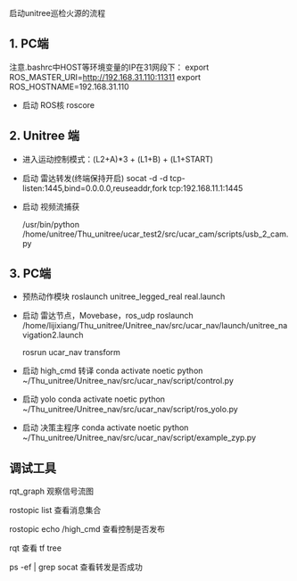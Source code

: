 启动unitree巡检火源的流程

## 1. PC端
注意.bashrc中HOST等环境变量的IP在31网段下：
    export ROS_MASTER_URI=http://192.168.31.110:11311
    export ROS_HOSTNAME=192.168.31.110
- 启动 ROS核
    roscore



## 2. Unitree 端
- 进入运动控制模式：(L2+A)*3 + (L1+B) + (L1+START)
- 启动 雷达转发(终端保持开启)
    socat -d -d tcp-listen:1445,bind=0.0.0.0,reuseaddr,fork tcp:192.168.11.1:1445

- 启动 视频流捕获
    <!-- python ~/Thu_unitree/ucar_nav2/src/ucar_cam/usb_2_cam.py -->
    /usr/bin/python /home/unitree/Thu_unitree/ucar_test2/src/ucar_cam/scripts/usb_2_cam.py


## 3. PC端
- 预热动作模块
    roslaunch unitree_legged_real real.launch 

- 启动 雷达节点，Movebase，ros_udp
    roslaunch /home/lijixiang/Thu_unitree/Unitree_nav/src/ucar_nav/launch/unitree_navigation2.launch

    rosrun ucar_nav transform 

- 启动 high_cmd 转译
    conda activate noetic
    python ~/Thu_unitree/Unitree_nav/src/ucar_nav/script/control.py

- 启动 yolo
    conda activate noetic
    python ~/Thu_unitree/Unitree_nav/src/ucar_nav/script/ros_yolo.py

- 启动 决策主程序
    conda activate noetic
    python ~/Thu_unitree/Unitree_nav/src/ucar_nav/script/example_zyp.py



## 调试工具

rqt_graph 观察信号流图

rostopic list  查看消息集合

rostopic echo /high_cmd  查看控制是否发布

rqt 查看 tf tree

ps -ef | grep socat  查看转发是否成功




